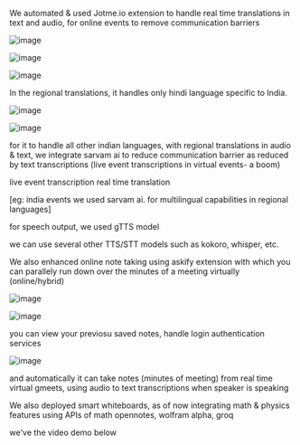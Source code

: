 We automated & used Jotme.io extension to handle real time translations in text and audio, for online events to remove communication barriers

![image](https://github.com/user-attachments/assets/26d6a35a-cf4b-4aad-8aa7-530dd6e23341)

![image](https://github.com/user-attachments/assets/32bcf1f6-c00d-4bb1-8f43-ab213373f232)

![image](https://github.com/user-attachments/assets/644b14f7-f750-4879-a82c-0c82d352884c)


In the regional translations, it handles only hindi language specific to India.

![image](https://github.com/user-attachments/assets/fdca4e76-77ca-4242-9fa8-5f04a6bd4454)

![image](https://github.com/user-attachments/assets/82f481b5-00e9-42a1-bb97-812a41d1d9f1)


for it to handle all other indian languages, with regional translations in audio & text, we integrate sarvam ai to reduce
communication barrier as reduced by text transcriptions (live event transcriptions in virtual events- a boom)

live event transcription real time translation 

[eg: india events we used sarvam ai. for multilingual capabilities in regional languages] 

for speech output, we used gTTS model

we can use several other TTS/STT models such as kokoro, whisper, etc.

We also enhanced online note taking using askify extension with which you can parallely run down over the minutes of a meeting virtually (online/hybrid)

![image](https://github.com/user-attachments/assets/58b6b9e4-f97f-4a65-84bb-fcbe47e6d46d)


![image](https://github.com/user-attachments/assets/ddd622d9-1321-4dfe-b1c0-f6ee1d5aa50d)

you can view your previosu saved notes, handle login authentication services

![image](https://github.com/user-attachments/assets/1789a566-ecd4-493d-a6b9-3662788961da)


and automatically it can take notes (minutes of meeting) from real time virtual gmeets, using audio to text transcriptions when speaker is speaking


We also deployed smart whiteboards, as of now integrating math & physics features using APIs of math opennotes, wolfram alpha, groq

we've the video demo below

